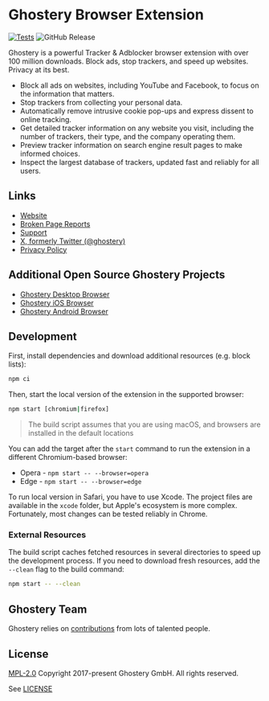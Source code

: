 # Ghostery Browser Extension

[![Tests](https://github.com/ghostery/ghostery-extension/actions/workflows/test.yml/badge.svg?branch=main)](https://github.com/ghostery/ghostery-extension/actions/workflows/test.yml)
![GitHub Release](https://img.shields.io/github/v/release/ghostery/ghostery-extension)


Ghostery is a powerful Tracker & Adblocker browser extension with over 100 million downloads. Block ads, stop trackers, and speed up websites. Privacy at its best.

* Block all ads on websites, including YouTube and Facebook, to focus on the information that matters.
* Stop trackers from collecting your personal data.
* Automatically remove intrusive cookie pop-ups and express dissent to online tracking.
* Get detailed tracker information on any website you visit, including the number of trackers, their type, and the company operating them.
* Preview tracker information on search engine result pages to make informed choices.
* Inspect the largest database of trackers, updated fast and reliably for all users.

## Links

* [Website](https://www.ghostery.com/)
* [Broken Page Reports](https://github.com/ghostery/broken-page-reports/)
* [Support](https://www.ghostery.com/support)
* [X, formerly Twitter (@ghostery)](https://twitter.com/ghostery)
* [Privacy Policy](https://www.ghostery.com/about-ghostery/browser-extension-privacy-policy/)

## Additional Open Source Ghostery Projects

* [Ghostery Desktop Browser](https://github.com/ghostery/user-agent-desktop)
* [Ghostery iOS Browser](https://github.com/ghostery/user-agent-ios)
* [Ghostery Android Browser](https://github.com/ghostery/user-agent-android)

## Development

First, install dependencies and download additional resources (e.g. block lists):

```bash
npm ci
```

Then, start the local version of the extension in the supported browser:

```bash
npm start [chromium|firefox]
```

> The build script assumes that you are using macOS, and browsers are installed in the default locations

You can add the target after the `start` command to run the extension in a different Chromium-based browser:

* Opera - `npm start -- --browser=opera`
* Edge - `npm start -- --browser=edge`

To run local version in Safari, you have to use Xcode. The project files are available in the `xcode` folder, but Apple's ecosystem is more complex. Fortunately, most changes can be tested reliably in Chrome.

### External Resources

The build script caches fetched resources in several directories to speed up the development process. If you need to download fresh resources, add the `--clean` flag to the build command:

```bash
npm start -- --clean
```

## Ghostery Team

Ghostery relies on [contributions](https://github.com/ghostery/ghostery-extension/graphs/contributors) from lots of talented people.

## License

[MPL-2.0](https://www.mozilla.org/en-US/MPL/2.0/) Copyright 2017-present Ghostery GmbH. All rights reserved.

See [LICENSE](LICENSE)
